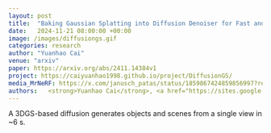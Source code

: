 ```yaml
---
layout: post
title:  "Baking Gaussian Splatting into Diffusion Denoiser for Fast and Scalable Single-stage Image-to-3D Generation"
date:   2024-11-21 08:00:00 +00:00
image: /images/diffusiongs.gif
categories: research
author: "Yuanhao Cai"
venue: "arxiv"
paper: https://arxiv.org/abs/2411.14384v1
project: https://caiyuanhao1998.github.io/project/DiffusionGS/
media_MrNeRF: https://x.com/janusch_patas/status/1859867424859856997?ref_src=twsrc%5Egoogle%7Ctwcamp%5Eserp%7Ctwgr%5Etweet
authors:   <strong>Yuanhao Cai</strong>, <a href="https://sites.google.com/site/hezhangsprinter">He Zhang</a>,  <a href="https://kai-46.github.io/website/">Kai Zhang</a>,  <a href="https://yixunliang.github.io/">Yixun Liang</a>,  <a href="https://www.mengweiren.com/">Mengwei Ren</a>,  <a href="https://luanfujun.com/">Fujun Luan</a>,  <a href="https://qliu24.github.io/">Qing Liu</a>,  <a href="https://sites.google.com/view/sooyekim">Soo Ye Kim</a>,  <a href="https://jimmie33.github.io/">Jianming Zhang</a>,  <a href="https://zzutk.github.io/">Zhifei Zhang</a>,  <a href="https://yzhouas.github.io/">Yuqian Zhou</a>,  <a href="https://sites.google.com/site/zhelin625/">Zhe Lin</a>,  <a href="https://www.cs.jhu.edu/~ayuille/">Alan Yuille</a>,  
---
```

A 3DGS-based diffusion generates objects and scenes from a single view in ~6 s.
